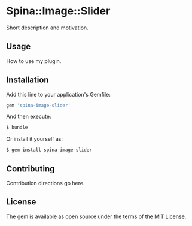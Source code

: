 # Spina::Image::Slider
Short description and motivation.

## Usage
How to use my plugin.

## Installation
Add this line to your application's Gemfile:

```ruby
gem 'spina-image-slider'
```

And then execute:
```bash
$ bundle
```

Or install it yourself as:
```bash
$ gem install spina-image-slider
```

## Contributing
Contribution directions go here.

## License
The gem is available as open source under the terms of the [MIT License](https://opensource.org/licenses/MIT).

